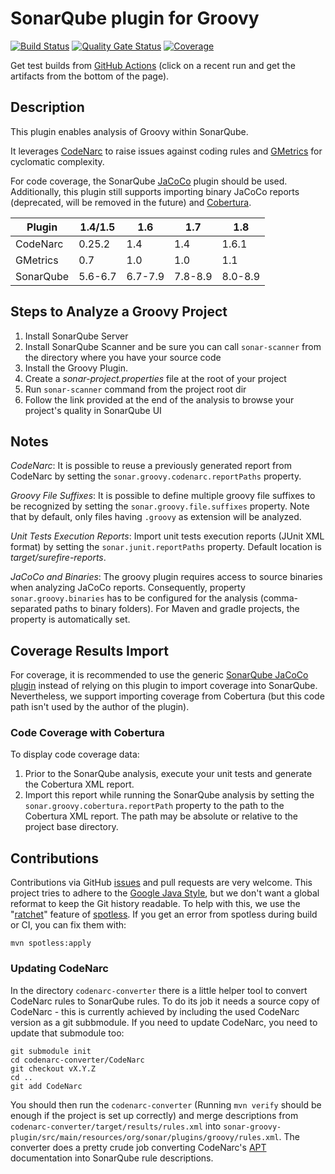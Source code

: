 # SonarQube plugin for Groovy

[![Build Status](https://github.com/Inform-Software/sonar-groovy/actions/workflows/build.yml/badge.svg)](https://github.com/Inform-Software/sonar-groovy/actions/workflows/build.yml)
[![Quality Gate Status](https://sonarcloud.io/api/project_badges/measure?project=org.sonarsource.groovy%3Agroovy&metric=alert_status)](https://sonarcloud.io/dashboard?id=org.sonarsource.groovy%3Agroovy)
[![Coverage](https://sonarcloud.io/api/project_badges/measure?project=org.sonarsource.groovy%3Agroovy&metric=coverage)](https://sonarcloud.io/dashboard?id=org.sonarsource.groovy%3Agroovy)

Get test builds from [GitHub
Actions](https://github.com/Inform-Software/sonar-groovy/actions) (click on a
recent run and get the artifacts from the bottom of the page).

## Description

This plugin enables analysis of Groovy within SonarQube.

It leverages [CodeNarc](http://codenarc.sourceforge.net/) to raise issues
against coding rules and [GMetrics](http://gmetrics.sourceforge.net/) for
cyclomatic complexity.

For code coverage, the SonarQube [JaCoCo](http://www.eclemma.org/jacoco/)
plugin should be used. Additionally, this plugin still supports importing
binary JaCoCo reports (deprecated, will be removed in the future) and
[Cobertura](http://cobertura.sourceforge.net/).

Plugin    | 1.4/1.5 | 1.6     | 1.7     | 1.8
----------|---------|---------|---------|---------
CodeNarc  | 0.25.2  | 1.4     | 1.4     | 1.6.1
GMetrics  | 0.7     | 1.0     | 1.0     | 1.1
SonarQube | 5.6-6.7 | 6.7-7.9 | 7.8-8.9 | 8.0-8.9

## Steps to Analyze a Groovy Project
1. Install SonarQube Server
1. Install SonarQube Scanner and be sure you can call `sonar-scanner` from the directory where you have your source code
1. Install the Groovy Plugin.
1. Create a _sonar-project.properties_ file at the root of your project
1. Run `sonar-scanner` command from the project root dir
1. Follow the link provided at the end of the analysis to browse your project's quality in SonarQube UI

## Notes

*CodeNarc*: It is possible to reuse a previously generated report from CodeNarc
by setting the `sonar.groovy.codenarc.reportPaths` property.

*Groovy File Suffixes*: It is possible to define multiple groovy file suffixes
to be recognized by setting the `sonar.groovy.file.suffixes` property. Note
that by default, only files having `.groovy` as extension will be analyzed.

*Unit Tests Execution Reports*: Import unit tests execution reports (JUnit XML
format) by setting the `sonar.junit.reportPaths` property. Default location is
_target/surefire-reports_.

*JaCoCo and Binaries*: The groovy plugin requires access to source binaries
when analyzing JaCoCo reports. Consequently, property `sonar.groovy.binaries`
has to be configured for the analysis (comma-separated paths to binary
folders). For Maven and gradle projects, the property is automatically set.

## Coverage Results Import

For coverage, it is recommended to use the generic [SonarQube JaCoCo
plugin](https://community.sonarsource.com/t/coverage-test-data-importing-jacoco-coverage-report-in-xml-format/12151)
instead of relying on this plugin to import coverage into SonarQube.
Nevertheless, we support importing coverage from Cobertura (but this code path
isn't used by the author of the plugin).

### Code Coverage with Cobertura

To display code coverage data:

1. Prior to the SonarQube analysis, execute your unit tests and generate the
   Cobertura XML report.
1. Import this report while running the SonarQube analysis by setting the
   `sonar.groovy.cobertura.reportPath` property to the path to the Cobertura
   XML report. The path may be absolute or relative to the project base
   directory.

## Contributions

Contributions via GitHub [issues] and pull requests are very welcome. This
project tries to adhere to the [Google Java Style], but we don't want a global
reformat to keep the Git history readable. To help with this, we use the
"[ratchet]" feature of [spotless]. If you get an error from spotless during
build or CI, you can fix them with:

    mvn spotless:apply

[issues]: https://github.com/Inform-Software/sonar-groovy/issues/new
[Google Java Style]: https://google.github.io/styleguide/javaguide.html
[ratchet]: https://github.com/diffplug/spotless/tree/main/plugin-maven#ratchet
[spotless]: https://github.com/diffplug/spotless#-spotless-keep-your-code-spotless

### Updating CodeNarc

In the directory `codenarc-converter` there is a little helper tool to convert
CodeNarc rules to SonarQube rules. To do its job it needs a source copy of
CodeNarc - this is currently achieved by including the used CodeNarc version as
a git subbmodule. If you need to update CodeNarc, you need to update that
submodule too:

```
git submodule init
cd codenarc-converter/CodeNarc
git checkout vX.Y.Z
cd ..
git add CodeNarc
```

You should then run the `codenarc-converter` (Running `mvn verify` should be
enough if the project is set up correctly) and merge descriptions from
`codenarc-converter/target/results/rules.xml` into
`sonar-groovy-plugin/src/main/resources/org/sonar/plugins/groovy/rules.xml`.
The converter does a pretty crude job converting CodeNarc's [APT] documentation
into SonarQube rule descriptions.

[APT]: https://maven.apache.org/doxia/references/apt-format.html
